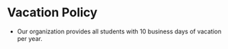 # Vacation Policy
- Our organization provides all students with 10 business days of vacation per year.